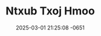 ---
layout: movie-video-data
date: 2025-03-01 21:25:08 -0651
categories: movie

# Site Attributes
title: "Ntxub Txoj Hmoo"
permalink: "/movie/Ntxub_Txoj_Hmoo"

# Movie Attributes
synopsis: "Suab Nag (Ntxoo Lauj) thiab Pheej Hmoo (Xab Thoj) tau ua nkauj ua nraug los ntev. Suab Nag cia siab tias Pheej Hmoo yeej yuav yuav nws tiam sis Pheej Hmoo ho npaj tsis tau tau? Suab Nag thiaj nkag siab yuav kev nws thiaj ua ib siab mus yuav tus ua tsis tau muaj kev hlub nrog, tsuav tiav muaj lub siab yuav tiag xwb. Nkawd txoj kev hlub thiaj li tu. Nkawd puas yuav muaj txoj hmoo rov tau los sib nsib......Yog hais tias muaj txoj hmoo es rov gab sib ntsib dua...txoj kev hlub puas yuav zoo li ghov qub lawm? Yog li nej sawv daws npaj Siab saib mus seb nkawd txoj kev hlub mus li cas......"
producer: "Leej & Cib Yaj"
director: "Leng & Xab "
writer: "Leng & Chee"
video_link: "https://youtu.be/ptyaHptftzY?si=IwEl0Z8AWyrcWZCf"
genre: "Drama Romance"
year: "2005"
release_type: "DVD"
storage: "Private"
thumbnail: "/assets/images/movie_thumbnails/no_thumbnail.png"
publishing_company: "Link Pictures"

# Sequels + Parts
base_movie: ""
total_parts: 
sequel: ""

# Movie Cast
cast:
- name: "Xab Thoj"
- name: "Ntxhoo Lauj"
- name: "Pham Lis"
- name: "Hnub Lis"
---